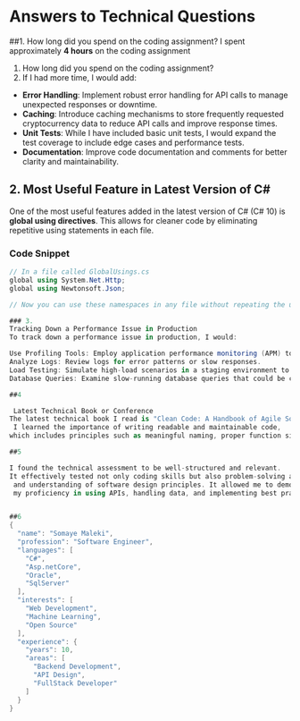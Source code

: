 # Answers to Technical Questions
##1. How long did you spend on the coding assignment? 
I spent approximately **4 hours** on the coding assignment

1. How long did you spend on the coding assignment?
2. If I had more time, I would add:
- **Error Handling**: Implement robust error handling for API calls to manage unexpected responses or downtime.
- **Caching**: Introduce caching mechanisms to store frequently requested cryptocurrency data to reduce API calls and improve response times.
- **Unit Tests**: While I have included basic unit tests, I would expand the test coverage to include edge cases and performance tests.
- **Documentation**: Improve code documentation and comments for better clarity and maintainability.

## 2. Most Useful Feature in Latest Version of C#
One of the most useful features added in the latest version of C# (C# 10) is **global using directives**. This allows for cleaner code by eliminating repetitive using statements in each file.

### Code Snippet
```csharp
// In a file called GlobalUsings.cs
global using System.Net.Http;
global using Newtonsoft.Json;

// Now you can use these namespaces in any file without repeating the using statement.

### 3.
Tracking Down a Performance Issue in Production
To track down a performance issue in production, I would:

Use Profiling Tools: Employ application performance monitoring (APM) tools like New Relic or Application Insights to identify bottlenecks.
Analyze Logs: Review logs for error patterns or slow responses.
Load Testing: Simulate high-load scenarios in a staging environment to replicate the issue.
Database Queries: Examine slow-running database queries that could be causing delays.

##4

 Latest Technical Book or Conference
The latest technical book I read is "Clean Code: A Handbook of Agile Software Craftsmanship" by Robert C. Martin.
 I learned the importance of writing readable and maintainable code, 
which includes principles such as meaningful naming, proper function size, and refactoring.

##5

I found the technical assessment to be well-structured and relevant. 
It effectively tested not only coding skills but also problem-solving abilities
 and understanding of software design principles. It allowed me to demonstrate
 my proficiency in using APIs, handling data, and implementing best practices.


##6
{
  "name": "Somaye Maleki",
  "profession": "Software Engineer",
  "languages": [
    "C#",
    "Asp.netCore",
    "Oracle",
    "SqlServer"
  ],
  "interests": [
    "Web Development",
    "Machine Learning",
    "Open Source"
  ],
  "experience": {
    "years": 10,
    "areas": [
      "Backend Development",
      "API Design",
      "FullStack Developer"
    ]
  }
}



